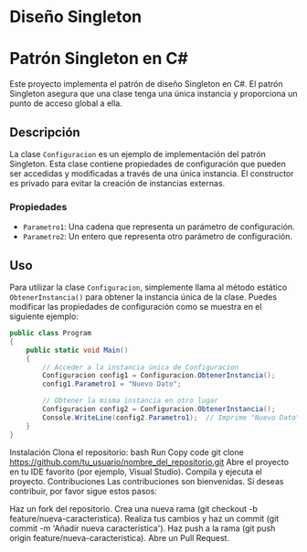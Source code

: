 # Diseño Singleton

# Patrón Singleton en C#

Este proyecto implementa el patrón de diseño Singleton en C#. El patrón Singleton asegura que una clase tenga una única instancia y proporciona un punto de acceso global a ella.

## Descripción

La clase `Configuracion` es un ejemplo de implementación del patrón Singleton. Esta clase contiene propiedades de configuración que pueden ser accedidas y modificadas a través de una única instancia. El constructor es privado para evitar la creación de instancias externas.

### Propiedades

- `Parametro1`: Una cadena que representa un parámetro de configuración.
- `Parametro2`: Un entero que representa otro parámetro de configuración.

## Uso

Para utilizar la clase `Configuracion`, simplemente llama al método estático `ObtenerInstancia()` para obtener la instancia única de la clase. Puedes modificar las propiedades de configuración como se muestra en el siguiente ejemplo:

```csharp
public class Program
{
    public static void Main()
    {
        // Acceder a la instancia única de Configuracion
        Configuracion config1 = Configuracion.ObtenerInstancia();
        config1.Parametro1 = "Nuevo Dato";

        // Obtener la misma instancia en otro lugar
        Configuracion config2 = Configuracion.ObtenerInstancia();
        Console.WriteLine(config2.Parametro1);  // Imprime "Nuevo Dato"
    }
}
```
Instalación
Clona el repositorio:
bash
Run
Copy code
git clone https://github.com/tu_usuario/nombre_del_repositorio.git
Abre el proyecto en tu IDE favorito (por ejemplo, Visual Studio).
Compila y ejecuta el proyecto.
Contribuciones
Las contribuciones son bienvenidas. Si deseas contribuir, por favor sigue estos pasos:

Haz un fork del repositorio.
Crea una nueva rama (git checkout -b feature/nueva-caracteristica).
Realiza tus cambios y haz un commit (git commit -m 'Añadir nueva característica').
Haz push a la rama (git push origin feature/nueva-caracteristica).
Abre un Pull Request.
